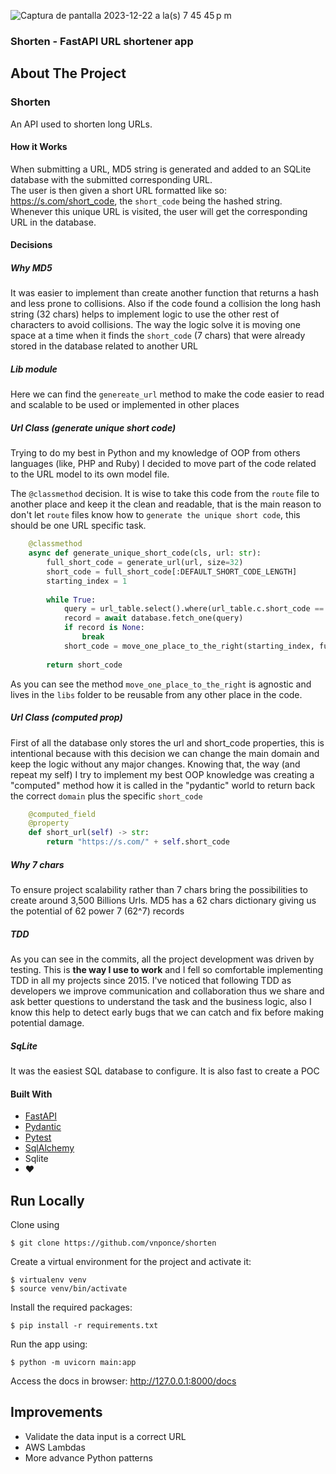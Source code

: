 
![Captura de pantalla 2023-12-22 a la(s) 7 45 45 p m](https://github.com/vnponce/shorten/assets/11002279/efcc6803-b1c6-433b-afa6-033d885c5b3d)


### Shorten - FastAPI URL shortener app

## About The Project

### Shorten

An API used to shorten long URLs.

#### How it Works

When submitting a URL, MD5 string is generated and added to an SQLite database with the submitted corresponding URL.  
The user is then given a short URL formatted like so: https://s.com/short_code, the `short_code` being the hashed
string.   
Whenever this unique URL is visited, the user will get the corresponding URL in the database.

#### Decisions

##### Why MD5
It was easier to implement than create another function that returns a hash and less prone to collisions.
Also if the code found a collision the long hash string (32 chars) helps to implement logic to use the other rest of characters to avoid collisions.
The way the logic solve it is moving one space at a time when it finds the `short_code` (7 chars) that were already stored in the database related to another URL

##### Lib module
Here we can find the `genereate_url` method to make the code easier to read and scalable to be used or implemented in other places

##### Url Class (generate unique short code)
Trying to do my best in Python and my knowledge of OOP from others languages (like, PHP and Ruby) I decided to move part of the code related to the URL model to its own model file.

The `@classmethod` decision.
It is wise to take this code from the `route` file to another place and keep it the clean and readable, that is the main reason to don't let `route` files know how to `generate the unique short code`, this should be one URL specific task.
```python
    @classmethod
    async def generate_unique_short_code(cls, url: str):
        full_short_code = generate_url(url, size=32)
        short_code = full_short_code[:DEFAULT_SHORT_CODE_LENGTH]
        starting_index = 1
    
        while True:
            query = url_table.select().where(url_table.c.short_code == short_code)
            record = await database.fetch_one(query)
            if record is None:
                break
            short_code = move_one_place_to_the_right(starting_index, full_short_code)
    
        return short_code
```

As you can see the method `move_one_place_to_the_right` is agnostic and lives in the `libs` folder to be reusable from any other place in the code.

##### Url Class (computed prop)
First of all the database only stores the url and short_code properties, this is intentional because with this decision we can change the main domain and keep the logic without any major changes.
Knowing that, the way (and repeat my self) I try to implement my best OOP knowledge was creating a "computed" method how it is called in the "pydantic" world to return back the correct `domain` plus the specific `short_code`
```python
    @computed_field
    @property
    def short_url(self) -> str:
        return "https://s.com/" + self.short_code
```

##### Why 7 chars
To ensure project scalability rather than 7 chars bring the possibilities to create around 3,500 Billions Urls. MD5 has a 62 chars dictionary giving us the potential of 62 power 7 (62^7) records

##### TDD
As you can see in the commits, all the project development was driven by testing. This is **the way I use to work** and I fell so comfortable implementing TDD in all my projects since 2015.
I've noticed that following TDD as developers we improve communication and collaboration thus we share and ask better questions to understand the task and the business logic, also I know this help to detect early bugs that we can catch and fix before making potential damage.


##### SqLite
It was the easiest SQL database to configure. It is also fast to create a POC

#### Built With

* [FastAPI](https://fastapi.tiangolo.com/)
* [Pydantic](https://docs.pydantic.dev/latest/)
* [Pytest](https://docs.pytest.org/en/7.4.x/)
* [SqlAlchemy](https://www.sqlalchemy.org/)
* Sqlite
* ♥️

## Run Locally

Clone using

    $ git clone https://github.com/vnponce/shorten 

Create a virtual environment for the project and activate it:

    $ virtualenv venv
    $ source venv/bin/activate

Install the required packages:

    $ pip install -r requirements.txt

Run the app using:

    $ python -m uvicorn main:app

Access the docs in browser: http://127.0.0.1:8000/docs

## Improvements
- Validate the data input is a correct URL
- AWS Lambdas
- More advance Python patterns
